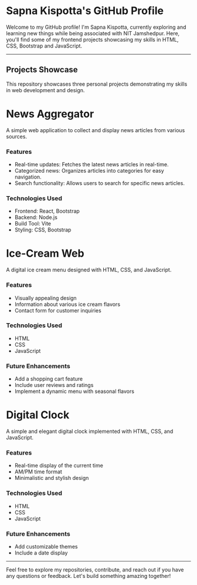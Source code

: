 


# Sapna Kispotta's GitHub Profile

Welcome to my GitHub profile! I'm Sapna Kispotta, currently exploring and learning new things while being associated with NIT Jamshedpur. Here, you'll find some of my frontend projects showcasing my skills in HTML, CSS, Bootstrap and JavaScript.

---
## Projects Showcase

This repository showcases three personal projects demonstrating my skills in web development and design.

# News Aggregator

A simple web application to collect and display news articles from various sources.

### Features

- Real-time updates: Fetches the latest news articles in real-time.
- Categorized news: Organizes articles into categories for easy navigation.
- Search functionality: Allows users to search for specific news articles.

### Technologies Used

- Frontend: React, Bootstrap
- Backend: Node.js
- Build Tool: Vite
- Styling: CSS, Bootstrap

# Ice-Cream Web

A digital ice cream menu designed with HTML, CSS, and JavaScript.

### Features

- Visually appealing design
- Information about various ice cream flavors
- Contact form for customer inquiries

### Technologies Used

- HTML
- CSS
- JavaScript

### Future Enhancements

- Add a shopping cart feature
- Include user reviews and ratings
- Implement a dynamic menu with seasonal flavors

# Digital Clock

A simple and elegant digital clock implemented with HTML, CSS, and JavaScript.

### Features

- Real-time display of the current time
- AM/PM time format
- Minimalistic and stylish design

### Technologies Used

- HTML
- CSS
- JavaScript

### Future Enhancements

- Add customizable themes
- Include a date display

---

Feel free to explore my repositories, contribute, and reach out if you have any questions or feedback. Let's build something amazing together!




